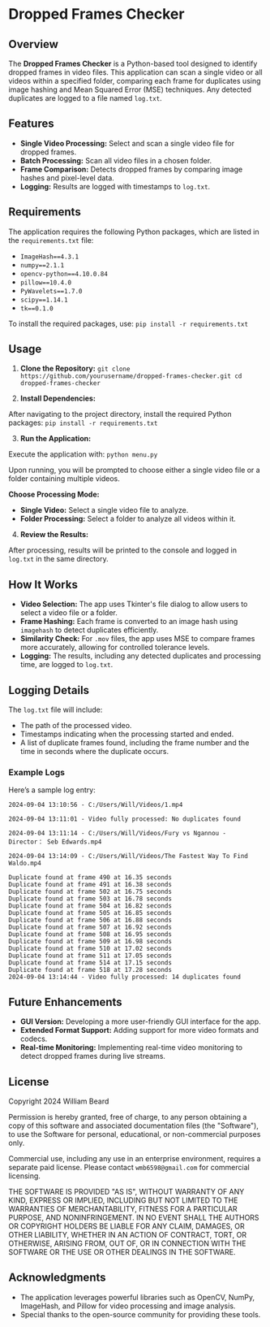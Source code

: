 # Dropped Frames Checker

## Overview

The **Dropped Frames Checker** is a Python-based tool designed to identify dropped frames in video files. This application can scan a single video or all videos within a specified folder, comparing each frame for duplicates using image hashing and Mean Squared Error (MSE) techniques. Any detected duplicates are logged to a file named `log.txt`.

## Features

- **Single Video Processing:** Select and scan a single video file for dropped frames.
- **Batch Processing:** Scan all video files in a chosen folder.
- **Frame Comparison:** Detects dropped frames by comparing image hashes and pixel-level data.
- **Logging:** Results are logged with timestamps to `log.txt`.

## Requirements

The application requires the following Python packages, which are listed in the `requirements.txt` file:

- `ImageHash==4.3.1`
- `numpy==2.1.1`
- `opencv-python==4.10.0.84`
- `pillow==10.4.0`
- `PyWavelets==1.7.0`
- `scipy==1.14.1`
- `tk==0.1.0`

To install the required packages, use:
`pip install -r requirements.txt`


## Usage

1. **Clone the Repository:**
`git clone https://github.com/yourusername/dropped-frames-checker.git cd dropped-frames-checker`


2. **Install Dependencies:**

After navigating to the project directory, install the required Python packages:
`pip install -r requirements.txt`


3. **Run the Application:**

Execute the application with:
`python menu.py`


Upon running, you will be prompted to choose either a single video file or a folder containing multiple videos.

**Choose Processing Mode:**
- **Single Video:** Select a single video file to analyze.
- **Folder Processing:** Select a folder to analyze all videos within it.

4. **Review the Results:**

After processing, results will be printed to the console and logged in `log.txt` in the same directory.

## How It Works

- **Video Selection:** The app uses Tkinter's file dialog to allow users to select a video file or a folder.
- **Frame Hashing:** Each frame is converted to an image hash using `imagehash` to detect duplicates efficiently.
- **Similarity Check:** For `.mov` files, the app uses MSE to compare frames more accurately, allowing for controlled tolerance levels.
- **Logging:** The results, including any detected duplicates and processing time, are logged to `log.txt`.

## Logging Details

The `log.txt` file will include:

- The path of the processed video.
- Timestamps indicating when the processing started and ended.
- A list of duplicate frames found, including the frame number and the time in seconds where the duplicate occurs.

### Example Logs

Here’s a sample log entry:

```
2024-09-04 13:10:56 - C:/Users/Will/Videos/1.mp4

2024-09-04 13:11:01 - Video fully processed: No duplicates found 

2024-09-04 13:11:14 - C:/Users/Will/Videos/Fury vs Ngannou - Director： Seb Edwards.mp4

2024-09-04 13:14:09 - C:/Users/Will/Videos/The Fastest Way To Find Waldo.mp4

Duplicate found at frame 490 at 16.35 seconds
Duplicate found at frame 491 at 16.38 seconds
Duplicate found at frame 502 at 16.75 seconds
Duplicate found at frame 503 at 16.78 seconds
Duplicate found at frame 504 at 16.82 seconds
Duplicate found at frame 505 at 16.85 seconds
Duplicate found at frame 506 at 16.88 seconds
Duplicate found at frame 507 at 16.92 seconds
Duplicate found at frame 508 at 16.95 seconds
Duplicate found at frame 509 at 16.98 seconds
Duplicate found at frame 510 at 17.02 seconds
Duplicate found at frame 511 at 17.05 seconds
Duplicate found at frame 514 at 17.15 seconds
Duplicate found at frame 518 at 17.28 seconds
2024-09-04 13:14:44 - Video fully processed: 14 duplicates found
```


## Future Enhancements

- **GUI Version:** Developing a more user-friendly GUI interface for the app.
- **Extended Format Support:** Adding support for more video formats and codecs.
- **Real-time Monitoring:** Implementing real-time video monitoring to detect dropped frames during live streams.

## License

Copyright 2024 William Beard

Permission is hereby granted, free of charge, to any person obtaining a copy of this software and associated documentation files (the "Software"), to use the Software for personal, educational, or non-commercial purposes only.

Commercial use, including any use in an enterprise environment, requires a separate paid license. Please contact `wmb6598@gmail.com` for commercial licensing.

THE SOFTWARE IS PROVIDED "AS IS", WITHOUT WARRANTY OF ANY KIND, EXPRESS OR IMPLIED, INCLUDING BUT NOT LIMITED TO THE WARRANTIES OF MERCHANTABILITY, FITNESS FOR A PARTICULAR PURPOSE, AND NONINFRINGEMENT. IN NO EVENT SHALL THE AUTHORS OR COPYRIGHT HOLDERS BE LIABLE FOR ANY CLAIM, DAMAGES, OR OTHER LIABILITY, WHETHER IN AN ACTION OF CONTRACT, TORT, OR OTHERWISE, ARISING FROM, OUT OF, OR IN CONNECTION WITH THE SOFTWARE OR THE USE OR OTHER DEALINGS IN THE SOFTWARE.

## Acknowledgments

- The application leverages powerful libraries such as OpenCV, NumPy, ImageHash, and Pillow for video processing and image analysis.
- Special thanks to the open-source community for providing these tools.
